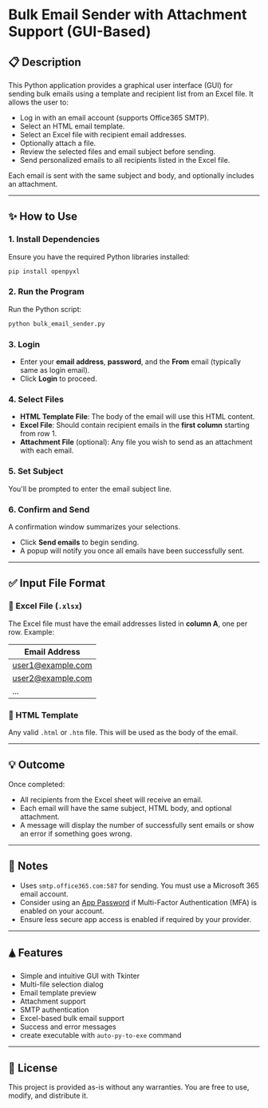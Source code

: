 # Bulk Email Sender with Attachment Support (GUI-Based)

## 📋 Description

This Python application provides a graphical user interface (GUI) for sending bulk emails using a template and recipient list from an Excel file. It allows the user to:

* Log in with an email account (supports Office365 SMTP).
* Select an HTML email template.
* Select an Excel file with recipient email addresses.
* Optionally attach a file.
* Review the selected files and email subject before sending.
* Send personalized emails to all recipients listed in the Excel file.

Each email is sent with the same subject and body, and optionally includes an attachment.

---

## ✨ How to Use

### 1. **Install Dependencies**

Ensure you have the required Python libraries installed:

```bash
pip install openpyxl
```

### 2. **Run the Program**

Run the Python script:

```bash
python bulk_email_sender.py
```

### 3. **Login**

* Enter your **email address**, **password**, and the **From** email (typically same as login email).
* Click **Login** to proceed.

### 4. **Select Files**

* **HTML Template File**: The body of the email will use this HTML content.
* **Excel File**: Should contain recipient emails in the **first column** starting from row 1.
* **Attachment File** (optional): Any file you wish to send as an attachment with each email.

### 5. **Set Subject**

You'll be prompted to enter the email subject line.

### 6. **Confirm and Send**

A confirmation window summarizes your selections.

* Click **Send emails** to begin sending.
* A popup will notify you once all emails have been successfully sent.

---

## ✅ Input File Format

### 📄 Excel File (`.xlsx`)

The Excel file must have the email addresses listed in **column A**, one per row. Example:

| Email Address                                 |
| --------------------------------------------- |
| [user1@example.com](mailto:user1@example.com) |
| [user2@example.com](mailto:user2@example.com) |
| ...                                           |

### 📄 HTML Template

Any valid `.html` or `.htm` file. This will be used as the body of the email.

---

## 💡 Outcome

Once completed:

* All recipients from the Excel sheet will receive an email.
* Each email will have the same subject, HTML body, and optional attachment.
* A message will display the number of successfully sent emails or show an error if something goes wrong.

---

## 📧 Notes

* Uses `smtp.office365.com:587` for sending. You must use a Microsoft 365 email account.
* Consider using an [App Password](https://support.microsoft.com/account-billing/create-app-passwords-to-use-apps-that-don-t-use-two-step-verification-73033404-8a9c-4e8c-9013-1c8e9d6c9926) if Multi-Factor Authentication (MFA) is enabled on your account.
* Ensure less secure app access is enabled if required by your provider.

---

## 🛦 Features

* Simple and intuitive GUI with Tkinter
* Multi-file selection dialog
* Email template preview
* Attachment support
* SMTP authentication
* Excel-based bulk email support
* Success and error messages
* create executable with `auto-py-to-exe` command

---

## 📌 License

This project is provided as-is without any warranties. You are free to use, modify, and distribute it.
